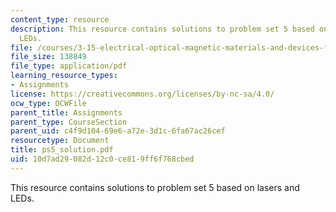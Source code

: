 ```yaml
---
content_type: resource
description: This resource contains solutions to problem set 5 based on lasers and
  LEDs.
file: /courses/3-15-electrical-optical-magnetic-materials-and-devices-fall-2006/10d7ad29082d12c0ce819ff6f768cbed_ps5_solution.pdf
file_size: 138849
file_type: application/pdf
learning_resource_types:
- Assignments
license: https://creativecommons.org/licenses/by-nc-sa/4.0/
ocw_type: OCWFile
parent_title: Assignments
parent_type: CourseSection
parent_uid: c4f9d104-69e6-a72e-3d1c-6fa67ac26cef
resourcetype: Document
title: ps5_solution.pdf
uid: 10d7ad29-082d-12c0-ce81-9ff6f768cbed
---
```

This resource contains solutions to problem set 5 based on lasers and LEDs.